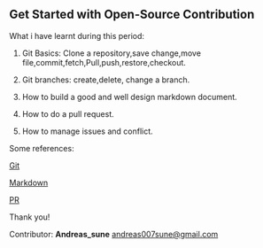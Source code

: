 <h2>Get Started with Open-Source Contribution</h2>


What i have learnt during this period:

1. Git Basics: Clone a repository,save change,move file,commit,fetch,Pull,push,restore,checkout.

2. Git branches: create,delete, change a branch.

3. How to build a good and well design markdown document.

4. How to do a pull request.

5. How to manage issues and conflict.


</p>
Some references:

[Git](http://git-scm.com/book/en/v2)

[Markdown](https://www.markdownguide.org/basic-syntax/)

[PR](https://opensource.com/article/19/7/create-pull-request-github)

Thank you!

Contributor: **Andreas_sune**
<andreas007sune@gmail.com>